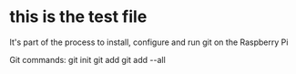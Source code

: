 # this is the test file 
It's part of the process to install, configure and run git on the Raspberry Pi

Git commands:
git init
git add <filename>
git add --all
